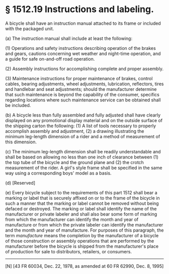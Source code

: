 # § 1512.19   Instructions and labeling.

A bicycle shall have an instruction manual attached to its frame or included with the packaged unit.


(a) The instruction manual shall include at least the following:


(1) Operations and safety instructions describing operation of the brakes and gears, cautions concerning wet weather and night-time operation, and a guide for safe on-and-off road operation.


(2) Assembly instructions for accomplishing complete and proper assembly.


(3) Maintenance instructions for proper maintenance of brakes, control cables, bearing adjustments, wheel adjustments, lubrication, reflectors, tires and handlebar and seat adjustments; should the manufacturer determine that such maintenance is beyond the capability of the consumer, specifics regarding locations where such maintenance service can be obtained shall be included.


(b) A bicycle less than fully assembled and fully adjusted shall have clearly displayed on any promotional display material and on the outside surface of the shipping carton the following: (1) A list of tools necessary to properly accomplish assembly and adjustment, (2) a drawing illustrating the minimum leg-length dimension of a rider and a method of measurement of this dimension.


(c) The minimum leg-length dimension shall be readily understandable and shall be based on allowing no less than one inch of clearance between (1) the top tube of the bicycle and the ground plane and (2) the crotch measurement of the rider. A girl's style frame shall be specified in the same way using a corresponding boys' model as a basis.


(d) [Reserved]


(e) Every bicycle subject to the requirements of this part 1512 shall bear a marking or label that is securely affixed on or to the frame of the bicycle in such a manner that the marking or label cannot be removed without being defaced or destroyed. The marking or label shall identify the name of the manufacturer or private labeler and shall also bear some form of marking from which the manufacturer can identify the month and year of manufacture or from which the private labeler can identify the manufacturer and the month and year of manufacture. For purposes of this paragraph, the term *manufacture* means the completion by the manufacturer of a bicycle of those construction or assembly operations that are performed by the manufacturer before the bicycle is shipped from the manufacturer's place of production for sale to distributors, retailers, or consumers.



---

[N] [43 FR 60034, Dec. 22, 1978, as amended at 60 FR 62990, Dec. 8, 1995]




